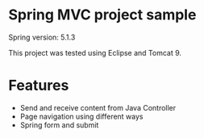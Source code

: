 # Spring MVC project sample

Spring version: 5.1.3

This project was tested using Eclipse and Tomcat 9.

# Features

* Send and receive content from Java Controller
* Page navigation using different ways
* Spring form and submit
